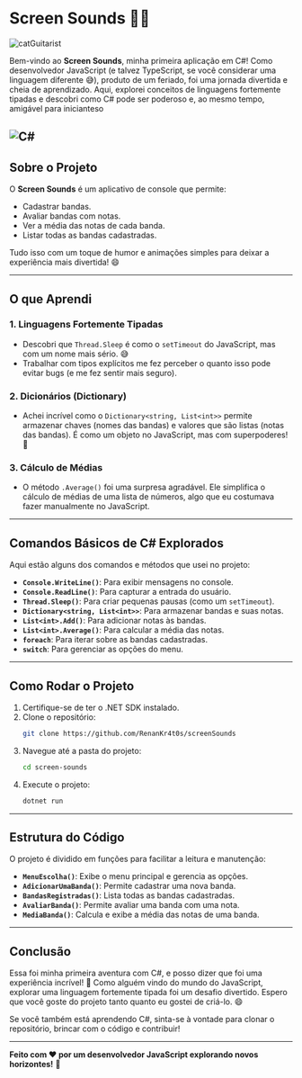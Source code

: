 # Screen Sounds 🎵🎸

![catGuitarist](https://media3.giphy.com/media/v1.Y2lkPTc5MGI3NjExMDdkM3NpNndwMWVueW9senRpajY3YzFhMGR6bGYwem1xYzk5c256OCZlcD12MV9pbnRlcm5hbF9naWZfYnlfaWQmY3Q9Zw/xrZuNcEAmTb6U/giphy.gif)

Bem-vindo ao **Screen Sounds**, minha primeira aplicação em C#! Como desenvolvedor JavaScript (e talvez TypeScript, se você considerar uma linguagem diferente 😅), produto de um feriado, foi uma jornada divertida e cheia de aprendizado. Aqui, explorei conceitos de linguagens fortemente tipadas e descobri como C# pode ser poderoso e, ao mesmo tempo, amigável para inicianteso

## ![C#](https://blog.rocketseat.com.br/content/images/size/w2000/2024/03/C--2.png)

## Sobre o Projeto

O **Screen Sounds** é um aplicativo de console que permite:

- Cadastrar bandas.
- Avaliar bandas com notas.
- Ver a média das notas de cada banda.
- Listar todas as bandas cadastradas.

Tudo isso com um toque de humor e animações simples para deixar a experiência mais divertida! 😄

---

## O que Aprendi

### 1. **Linguagens Fortemente Tipadas**

- Descobri que `Thread.Sleep` é como o `setTimeout` do JavaScript, mas com um nome mais sério. 😅
- Trabalhar com tipos explícitos me fez perceber o quanto isso pode evitar bugs (e me fez sentir mais seguro).

### 2. **Dicionários (Dictionary)**

- Achei incrível como o `Dictionary<string, List<int>>` permite armazenar chaves (nomes das bandas) e valores que são listas (notas das bandas). É como um objeto no JavaScript, mas com superpoderes! 💪

### 3. **Cálculo de Médias**

- O método `.Average()` foi uma surpresa agradável. Ele simplifica o cálculo de médias de uma lista de números, algo que eu costumava fazer manualmente no JavaScript.

---

## Comandos Básicos de C# Explorados

Aqui estão alguns dos comandos e métodos que usei no projeto:

- **`Console.WriteLine()`**: Para exibir mensagens no console.
- **`Console.ReadLine()`**: Para capturar a entrada do usuário.
- **`Thread.Sleep()`**: Para criar pequenas pausas (como um `setTimeout`).
- **`Dictionary<string, List<int>>`**: Para armazenar bandas e suas notas.
- **`List<int>.Add()`**: Para adicionar notas às bandas.
- **`List<int>.Average()`**: Para calcular a média das notas.
- **`foreach`**: Para iterar sobre as bandas cadastradas.
- **`switch`**: Para gerenciar as opções do menu.

---

## Como Rodar o Projeto

1. Certifique-se de ter o .NET SDK instalado.
2. Clone o repositório:
   ```bash
   git clone https://github.com/RenanKr4t0s/screenSounds
   ```
3. Navegue até a pasta do projeto:
   ```bash
   cd screen-sounds
   ```
4. Execute o projeto:
   ```bash
   dotnet run
   ```

---

## Estrutura do Código

O projeto é dividido em funções para facilitar a leitura e manutenção:

- **`MenuEscolha()`**: Exibe o menu principal e gerencia as opções.
- **`AdicionarUmaBanda()`**: Permite cadastrar uma nova banda.
- **`BandasRegistradas()`**: Lista todas as bandas cadastradas.
- **`AvaliarBanda()`**: Permite avaliar uma banda com uma nota.
- **`MediaBanda()`**: Calcula e exibe a média das notas de uma banda.

---

## Conclusão

Essa foi minha primeira aventura com C#, e posso dizer que foi uma experiência incrível! 🚀 Como alguém vindo do mundo do JavaScript, explorar uma linguagem fortemente tipada foi um desafio divertido. Espero que você goste do projeto tanto quanto eu gostei de criá-lo. 😄

Se você também está aprendendo C#, sinta-se à vontade para clonar o repositório, brincar com o código e contribuir!

---

**Feito com ❤️ por um desenvolvedor JavaScript explorando novos horizontes!** 🌟
